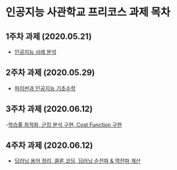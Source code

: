 # 인공지능 사관학교 프리코스 과제 목차

## 1주차 과제 (2020.05.21)

- [인공지능 사례 분석 ](https://github.com/MunSunouk/munsunouk..github.io/blob/master/1%EC%A3%BC%EC%B0%A8.ipynb)

## 2주차 과제 (2020.05.29)

- [파이썬과 인공지능 기초수학](https://nbviewer.jupyter.org/github/MunSunouk/munsunouk..github.io/blob/master/2%E1%84%8C%E1%85%AE%E1%84%8E%E1%85%A1%E1%84%80%E1%85%AA%E1%84%8C%E1%85%A6.ipynb)

## 3주차 과제 (2020.06.12)
-[학습률 최적화, 군집 분석 구현, Cost Function 구현](https://github.com/MunSunouk/munsunouk..github.io/blob/master/3%EC%A3%BC%EC%B0%A8_%EA%B3%BC%EC%A0%9C.ipynb)

## 4주차 과제 (2020.06.12)
- [딥러닝 용어 정리, 클론 코딩, 딥러닝 순전파 & 역전파 계산](https://github.com/MunSunouk/munsunouk..github.io/blob/master/4%EC%A3%BC%EC%B0%A8_%EA%B3%BC%EC%A0%9C.ipynb)
